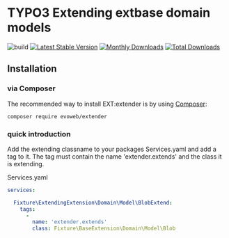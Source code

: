 # TYPO3 Extending extbase domain models

![build](https://github.com/evoWeb/extender/workflows/build/badge.svg?branch=develop)
[![Latest Stable Version](https://poser.pugx.org/evoweb/extender/v/stable)](https://packagist.org/packages/evoweb/extender)
[![Monthly Downloads](https://poser.pugx.org/evoweb/extender/d/monthly)](https://packagist.org/packages/evoweb/extender)
[![Total Downloads](https://poser.pugx.org/evoweb/extender/downloads)](https://packagist.org/packages/evoweb/extender)

## Installation

### via Composer

The recommended way to install EXT:extender is by using [Composer](https://getcomposer.org):

    composer require evoweb/extender

### quick introduction

Add the extending classname to your packages Services.yaml and add a tag to it.
The tag must contain the name 'extender.extends' and the class it is extending.

Services.yaml
```yaml
services:

  Fixture\ExtendingExtension\Domain\Model\BlobExtend:
    tags:
      -
        name: 'extender.extends'
        class: Fixture\BaseExtension\Domain\Model\Blob
```
